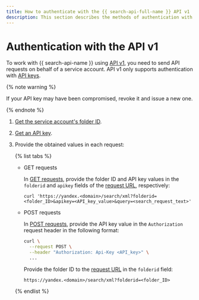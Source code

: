 ```yaml
---
title: How to authenticate with the {{ search-api-full-name }} API v1
description: This section describes the methods of authentication with the {{ search-api-name }}'s API v1.
---
```


# Authentication with the API v1

To work with {{ search-api-name }} using [API v1](../concepts/index.md#api-v1), you need to send API requests on behalf of a service account. API v1 only supports authentication with [API keys](../../iam/concepts/authorization/api-key.md).

{% note warning %}

If your API key may have been compromised, revoke it and issue a new one.

{% endnote %}

1. [Get the service account's folder ID](../../resource-manager/operations/folder/get-id.md).
1. [Get an API key](../../iam/operations/api-key/create.md).
1. Provide the obtained values in each request:

    {% list tabs %}

    - GET requests

      In [GET requests](../concepts/get-request.md), provide the folder ID and API key values in the `folderid` and `apikey` fields of the [request URL](../concepts/get-request.md#get-request-format), respectively:
   
      ```text
      curl 'https://yandex.<domain>/search/xml?folderid=<folder_ID>&apikey=<API_key_value>&query=<search_request_text>'
      ```

    - POST requests

      In [POST requests](../concepts/post-request.md), provide the API key value in the `Authorization` request header in the following format:

      ```bash
      curl \
        --request POST \
        --header "Authorization: Api-Key <API_key>" \
        ...
      ```

      Provide the folder ID to the [request URL](../concepts/post-request.md#post-request-format) in the `folderid` field:

      ```text
      https://yandex.<domain>/search/xml?folderid=<folder_ID>
      ```

    {% endlist %}